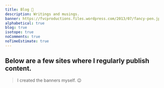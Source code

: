 ```yaml
---
title: Blog 📝️
description: Writings and musings.
banner: https://fvcproductions.files.wordpress.com/2013/07/fancy-pen.jpg
alphabetical: true
blog: true
isotope: true
noComments: true
noTimeEstimate: true
---
```


## Below are a few sites where I regularly publish content.

> I created the banners myself. 😉
